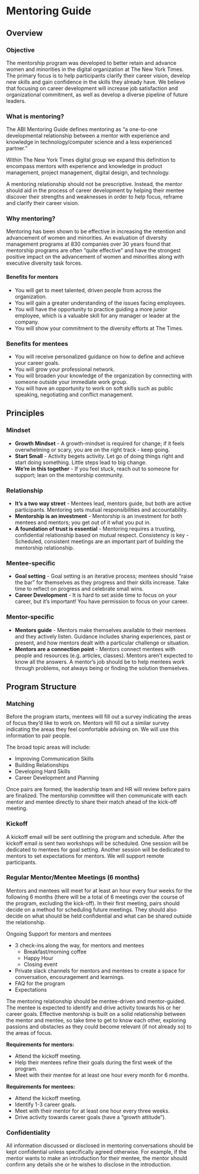 # Mentoring Guide

## Overview

### Objective
The mentorship program was developed to better retain and advance women and minorities in the digital organization at The New York Times. The primary focus is to help participants clarify their career vision, develop new skills and gain confidence in the skills they already have. We believe that focusing on career development will increase job satisfaction and organizational commitment, as well as develop a diverse pipeline of future leaders.

### What is mentoring?

The ABI Mentoring Guide defines mentoring as “a one-to-one developmental relationship between a mentor with experience and knowledge in technology/computer science and a less experienced partner.”

Within The New York Times digital group we expand this definition to encompass mentors with experience and knowledge in product management, project management, digital design, and technology.

A mentoring relationship should not be prescriptive. Instead, the mentor should aid in the process of career development by helping their mentee discover their strengths and weaknesses in order to help focus, reframe and clarify their career vision.

### Why mentoring?
Mentoring has been shown to be effective in increasing the retention and advancement of women and minorities. An evaluation of diversity management programs at 830 companies over 30 years found that mentorship programs are often “quite effective” and have the strongest positive impact on the advancement of women and minorities along with executive diversity task forces.

#### Benefits for mentors
* You will get to meet talented, driven people from across the organization.
* You will gain a greater understanding of the issues facing employees.
* You will have the opportunity to practice guiding a more junior employee, which is a valuable skill for any manager or leader at the company.
* You will show your commitment to the diversity efforts at The Times.

### Benefits for mentees
* You will receive personalized guidance on how to define and achieve your career goals.
* You will grow your professional network.
* You will broaden your knowledge of the organization by connecting with someone outside your immediate work group.
* You will have an opportunity to work on soft skills such as public speaking, negotiating and conflict management.

## Principles

### Mindset

* **Growth Mindset** - A growth-mindset is required for change; if it feels overwhelming or scary, you are on the right track - keep going.
* **Start Small** - Activity begets activity. Let go of doing things right and start doing something. Little steps lead to big change.
* **We’re in this together** - If you feel stuck, reach out to someone for support; lean on the mentorship community.

### Relationship
* **It’s a two way street** - Mentees lead, mentors guide, but both are active participants. Mentoring sets mutual responsibilities and accountability.
* **Mentorship is an investment** - Mentorship is an investment for both mentees and mentors; you get out of it what you put in.
* **A foundation of trust is essential** - Mentoring requires a trusting, confidential relationship based on mutual respect.
Consistency is key - Scheduled, consistent meetings are an important part of building the mentorship relationship.

### Mentee-specific
* **Goal setting** - Goal setting is an iterative process; mentees should “raise the bar” for themselves as they progress and their skills increase. Take time to reflect on progress and celebrate small wins.
* **Career Development** - It is hard to set aside time to focus on your career, but it’s important! You have permission to focus on your career.

### Mentor-specific
* **Mentors guide** - Mentors make themselves available to their mentees and they actively listen. Guidance includes sharing experiences, past or present, and how mentors dealt with a particular challenge or situation.
* **Mentors are a connection point** - Mentors connect mentees with people and resources (e.g. articles, classes). Mentors aren’t expected to know all the answers. A mentor’s job should be to help mentees work through problems, not always being or finding the solution themselves.

## Program Structure

### Matching

Before the program starts, mentees will fill out a survey indicating the areas of focus they’d like to work on. Mentors will fill out a similar survey indicating the areas they feel comfortable advising on.  We will use this information to pair people.

The broad topic areas will include:
* Improving Communication Skills
* Building Relationships
* Developing Hard Skills
* Career Development and Planning

Once pairs are formed, the leadership team and HR will review before pairs are finalized. The mentorship committee will then communicate with each mentor and mentee directly to share their match ahead of the kick-off meeting.

### Kickoff

A kickoff email will be sent outlining the program and schedule. After the kickoff email is sent two workshops will be scheduled. One session will be dedicated to mentees for goal setting. Another session will be dedicated to mentors to set expectations for mentors. We will support remote participants.

### Regular Mentor/Mentee Meetings (6 months)

Mentors and mentees will meet for at least an hour every four weeks for the following 6 months (there will be a total of 6 meetings over the course of the program, excluding the kick-off). In their first meeting, pairs should decide on a method for scheduling future meetings. They should also decide on what should be held confidential and what can be shared outside the relationship.

Ongoing Support for mentors and mentees
* 3 check-ins along the way, for mentors and mentees
  * Breakfast/morning coffee
  * Happy Hour
  * Closing event
* Private slack channels for mentors and mentees to create a space for conversation, encouragement and learnings.
* FAQ for the program
* Expectations

The mentoring relationship should be mentee-driven and mentor-guided. The mentee is expected to identify and drive activity towards his or her career goals. Effective mentorship is built on a solid relationship between the mentor and mentee, so take time to get to know each other, exploring passions and obstacles as they could become relevant (if not already so) to the areas of focus.

**Requirements for mentors:**
* Attend the kickoff meeting.
* Help their mentees refine their goals during the first week of the program.
* Meet with their mentee for at least one hour every month for 6 months.

**Requirements for mentees:**
* Attend the kickoff meeting.
* Identify 1-3 career goals.
* Meet with their mentor for at least one hour every three weeks.
* Drive activity towards career goals (have a “growth attitude”).

### Confidentiality
All information discussed or disclosed in mentoring conversations should be kept confidential unless specifically agreed otherwise. For example, if the mentor wants to make an introduction for their mentee, the mentor should confirm any details she or he wishes to disclose in the introduction.

